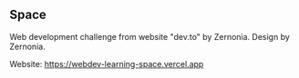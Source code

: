 Space
-----



Web development challenge from website "dev.to" by Zernonia. Design by Zernonia.

Website:
https://webdev-learning-space.vercel.app
